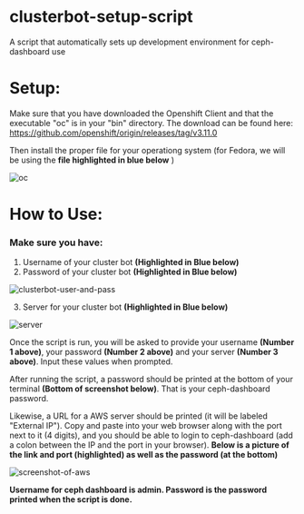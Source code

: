 # clusterbot-setup-script
A script that automatically sets up development environment for ceph-dashboard use

# Setup:

Make sure that you have downloaded the Openshift Client and that the executable "oc" is in your "bin" directory. The download can be found here: https://github.com/openshift/origin/releases/tag/v3.11.0

Then install the proper file for your operationg system (for Fedora, we will be using the **file highlighted in blue below** )

![oc](https://user-images.githubusercontent.com/36835422/58800817-e2700b00-85d6-11e9-9557-42115e9a38df.png)

# How to Use:

### Make sure you have:
1. Username of your cluster bot **(Highlighted in Blue below)**
2. Password of your cluster bot **(Highlighted in Blue below)**

![clusterbot-user-and-pass](https://user-images.githubusercontent.com/36835422/58724848-a2791000-83ab-11e9-9e3f-4a5f00348431.png)

3. Server for your cluster bot **(Highlighted in Blue below)**


![server](https://user-images.githubusercontent.com/36835422/58724857-a7d65a80-83ab-11e9-8cc7-dccd36b74d6f.png)


Once the script is run, you will be asked to provide your username **(Number 1 above)**, your password **(Number 2 above)** and your server **(Number 3 above)**. Input these values when prompted.


After running the script, a password should be printed at the bottom of your terminal **(Bottom of screenshot below)**. That is your ceph-dashboard password.

Likewise, a URL for a AWS server should be printed (it will be labeled "External IP"). Copy and paste into your web browser along with the port next to it (4 digits), and you should be able to login to ceph-dashboard (add a colon between the IP and the port in your browser). **Below is a picture of the link and port (highlighted) as well as the password (at the bottom)**

![screenshot-of-aws](https://user-images.githubusercontent.com/36835422/58724582-04854580-83ab-11e9-99b4-bf95aec53db9.png)

**Username for ceph dashboard is admin.
Password is the password printed when the script is done.**


